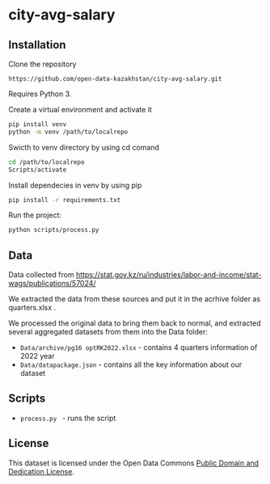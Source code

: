 # city-avg-salary
## Installation 

Clone the repository
```shell
https://github.com/open-data-kazakhstan/city-avg-salary.git
```
Requires Python 3. 

Create a virtual environment and activate it 
```bash
pip install venv
python -m venv /path/to/localrepo
```

Swicth to venv directory by using cd comand
```bash
cd /path/to/localrepo
Scripts/activate
```

Install dependecies in venv by using pip
```bash
pip install -r requirements.txt
```

Run the project:
```bash
python scripts/process.py
```

## Data 

Data collected from https://stat.gov.kz/ru/industries/labor-and-income/stat-wags/publications/57024/

We extracted the data from these sources and put it in the acrhive folder as quarters.xlsx .

We processed the original data to bring them back to normal, and extracted several aggregated datasets from them into the Data folder:

* `Data/archive/pg16 optRK2022.xlsx` - contains 4 quarters information of 2022 year 
* `Data/datapackage.json` - contains all the key information about our dataset

## Scripts

* `process.py ` - runs the script

## License

This dataset is licensed under the Open Data Commons [Public Domain and Dedication License][pddl].

[pddl]: https://www.opendatacommons.org/licenses/pddl/1-0/
